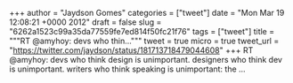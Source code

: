 
+++
author = "Jaydson Gomes"
categories = ["tweet"]
date = "Mon Mar 19 12:08:21 +0000 2012"
draft = false
slug = "6262a1523c99a35da77559fe7ed814f50fc21f76"
tags = ["tweet"]
title = """RT @amyhoy: devs who thin..."""
tweet = true
micro = true
tweet_url = "https://twitter.com/jaydson/status/181713718479044608"
+++
RT @amyhoy: devs who think design is unimportant. designers who think dev is unimportant. writers who think speaking is unimportant: the ...
